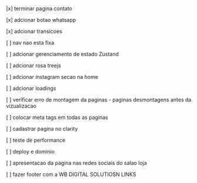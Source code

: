 [x] terminar pagina contato

[x] adcionar botao whatsapp

[x] adcionar transicoes

[ ] nav nao esta fixa

[ ] adcionar gerenciamento de estado Zustand

[ ] adcionar rosa treejs

[ ] adcionar instagram secao na home

[ ] adcionar loadings

[ ] verificar erro de montagem da paginas - paginas desmontagens antes da vizualizacao

[ ] colocar meta tags em todas as paginas

[ ] cadastrar pagina no clarity

[ ] teste de performance

[ ] deploy e dominio

[ ] apresentacao da pagina nas redes sociais do salao loja

[ ] fazer footer com a WB DIGITAL SOLUTIOSN LINKS
